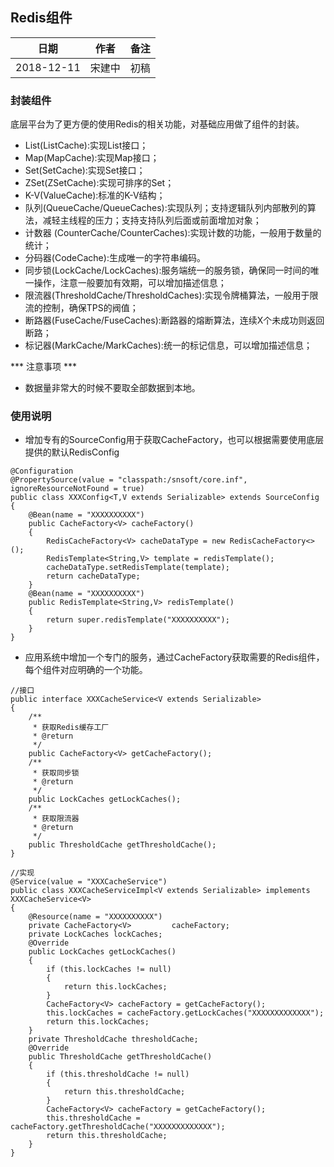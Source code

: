 ## Redis组件

|日期|作者|备注|
|------|------|------|
|2018-12-11|宋建中|初稿|

### 封装组件

底层平台为了更方便的使用Redis的相关功能，对基础应用做了组件的封装。

- List(ListCache):实现List接口；
- Map(MapCache):实现Map接口；
- Set(SetCache):实现Set接口；
- ZSet(ZSetCache):实现可排序的Set；
- K-V(ValueCache):标准的K-V结构；
- 队列(QueueCache/QueueCaches):实现队列；支持逻辑队列内部散列的算法，减轻主线程的压力；支持支持队列后面或前面增加对象；
- 计数器 (CounterCache/CounterCaches):实现计数的功能，一般用于数量的统计；
- 分码器(CodeCache):生成唯一的字符串编码。
- 同步锁(LockCache/LockCaches):服务端统一的服务锁，确保同一时间的唯一操作，注意一般要加有效期，可以增加描述信息；
- 限流器(ThresholdCache/ThresholdCaches):实现令牌桶算法，一般用于限流的控制，确保TPS的阀值；
- 断路器(FuseCache/FuseCaches):断路器的熔断算法，连续X个未成功则返回断路；
- 标记器(MarkCache/MarkCaches):统一的标记信息，可以增加描述信息；

*** 注意事项 *** 
- 数据量非常大的时候不要取全部数据到本地。

### 使用说明
*  增加专有的SourceConfig用于获取CacheFactory，也可以根据需要使用底层提供的默认RedisConfig

```
@Configuration
@PropertySource(value = "classpath:/snsoft/core.inf", ignoreResourceNotFound = true)
public class XXXConfig<T,V extends Serializable> extends SourceConfig
{
	@Bean(name = "XXXXXXXXXX")
	public CacheFactory<V> cacheFactory()
	{
		RedisCacheFactory<V> cacheDataType = new RedisCacheFactory<>();
		RedisTemplate<String,V> template = redisTemplate();
		cacheDataType.setRedisTemplate(template);
		return cacheDataType;
	}
	@Bean(name = "XXXXXXXXXX")
	public RedisTemplate<String,V> redisTemplate()
	{
		return super.redisTemplate("XXXXXXXXXX");
	}	
}
```

*  应用系统中增加一个专门的服务，通过CacheFactory获取需要的Redis组件，每个组件对应明确的一个功能。

```
//接口
public interface XXXCacheService<V extends Serializable>
{
	/**
	 * 获取Redis缓存工厂
	 * @return
	 */
	public CacheFactory<V> getCacheFactory();
	/**
	 * 获取同步锁
	 * @return
	 */
	public LockCaches getLockCaches();	
	/**
	 * 获取限流器
	 * @return
	 */
	public ThresholdCache getThresholdCache();	
}

//实现
@Service(value = "XXXCacheService")
public class XXXCacheServiceImpl<V extends Serializable> implements XXXCacheService<V>
{
	@Resource(name = "XXXXXXXXXX")
	private CacheFactory<V>			cacheFactory;
	private LockCaches lockCaches;
	@Override
	public LockCaches getLockCaches()
	{
		if (this.lockCaches != null)
		{
			return this.lockCaches;
		}
		CacheFactory<V> cacheFactory = getCacheFactory();
		this.lockCaches = cacheFactory.getLockCaches("XXXXXXXXXXXXX");
		return this.lockCaches;
	}	
	private ThresholdCache thresholdCache;
	@Override
	public ThresholdCache getThresholdCache()
	{
		if (this.thresholdCache != null)
		{
			return this.thresholdCache;
		}
		CacheFactory<V> cacheFactory = getCacheFactory();
		this.thresholdCache = cacheFactory.getThresholdCache("XXXXXXXXXXXXX");
		return this.thresholdCache;
	}	
}
```
